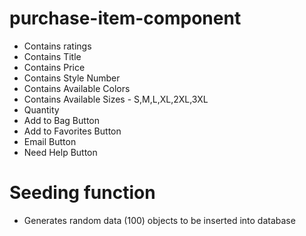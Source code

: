 # purchase-item-component
- Contains ratings
- Contains Title
- Contains Price
- Contains Style Number
- Contains Available Colors
- Contains Available Sizes - S,M,L,XL,2XL,3XL
- Quantity
- Add to Bag Button
- Add to Favorites Button
- Email Button
- Need Help Button

# Seeding function
- Generates random data (100) objects to be inserted into database